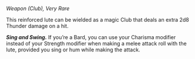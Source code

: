 _Weapon (Club), Very Rare_

This reinforced lute can be wielded as a magic Club that deals an extra 2d8 Thunder damage on a hit.

**_Sing and Swing._** If you’re a Bard, you can use your Charisma modifier instead of your Strength modifier when making a melee attack roll with the lute, provided you sing or hum while making the attack.
